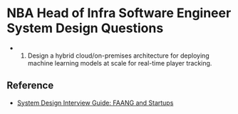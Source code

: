# NBA Head of Infra Software Engineer System Design Questions

- 1. Design a hybrid cloud/on-premises architecture for deploying machine learning models at scale for real-time player tracking.

## Reference

- [System Design Interview Guide: FAANG and Startups](https://www.tryexponent.com/blog/system-design-interview-guide)
